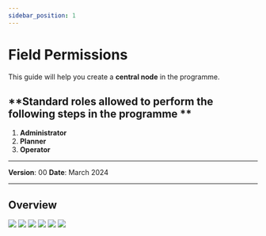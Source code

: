 ```yaml
---
sidebar_position: 1
---
```


# Field Permissions

This guide will help you create a **central node** in the programme.

## **Standard roles allowed to perform the following steps in the programme **

1.	**Administrator**
2.  **Planner**
3. **Operator**

------------

**Version**: 00
**Date**: March 2024

------------
## **Overview**


![](/img/FieldPermissions/1.png)
![](/img/FieldPermissions/FieldPermissions.png)
![](/img/FieldPermissions/FieldPermissions(2).png)
![](/img/FieldPermissions/FieldPermissions(3).png)
![](/img/FieldPermissions/FieldPermissions(4).png)
![](/img/FieldPermissions/FieldPermissions(5).png)